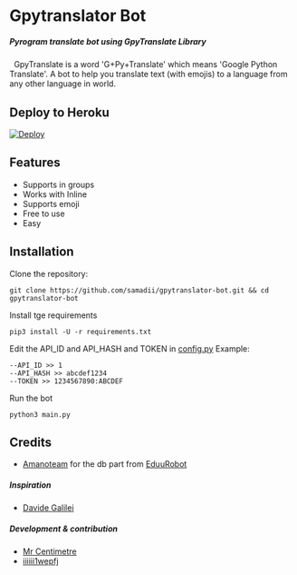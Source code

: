 # Gpytranslator Bot
##### _Pyrogram translate bot using GpyTranslate Library_
&nbsp;
GpyTranslate is a word 'G+Py+Translate' which means 'Google Python Translate'. A bot to help you translate text (with emojis) to a language from any other language in world.


## Deploy to Heroku

[![Deploy](https://www.herokucdn.com/deploy/button.svg)](https://heroku.com/deploy?template=https://github.com/amanimuhammed/gpytranslator-bot)



## Features

- Supports in groups
- Works with Inline
- Supports emoji
- Free to use
- Easy

## Installation

Clone the repository:

```
git clone https://github.com/samadii/gpytranslator-bot.git && cd gpytranslator-bot
```

Install tge requirements

```
pip3 install -U -r requirements.txt
```
Edit the API_ID and API_HASH and TOKEN in [config.py](https://github.com/samadii/gpytranslator-bot/blob/main/config.py)
Example:
```
--API_ID >> 1
--API_HASH >> abcdef1234
--TOKEN >> 1234567890:ABCDEF
```

Run the bot
```
python3 main.py
```
## Credits

* [Amanoteam](https://github.com/AmanoTeam) for the db part from [EduuRobot](https://github.com/AmanoTeam/EduuRobot)

##### Inspiration
* [Davide Galilei](https://github.com/DavideGalilei)

##### Development & contribution
* [Mr Centimetre](https://github.com/mrcentimetre) 
* [iiiiii1wepfj](https://github.com/iiiiii1wepfj)


